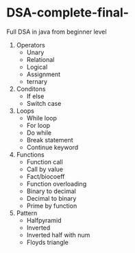 # DSA-complete-final-
Full DSA in java from beginner level
1) Operators
   - Unary
   - Relational
   - Logical
   - Assignment
   - ternary
2) Conditons    
   - If else
   - Switch case
3) Loops
   - While loop
   - For loop
   - Do while
   - Break statement
   - Continue keyword
4) Functions
   - Function call
   - Call by value
   - Fact/biocoeff
   - Function overloading
   - Binary to decimal
   - Decimal to binary
   - Prime by function
5) Pattern
   - Halfpyramid
   - Inverted
   - Inverted half with num
   - Floyds triangle
     

   
          
   
   
   
